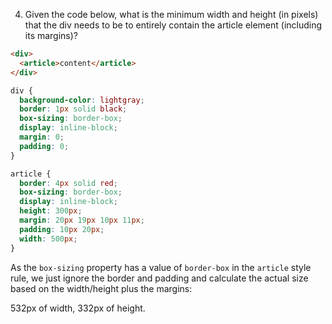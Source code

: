 4. Given the code below, what is the minimum width and height (in pixels) that the div needs to be to entirely contain the article element (including its margins)?

```html
<div>
  <article>content</article>
</div>
```

```css
div {
  background-color: lightgray;
  border: 1px solid black;
  box-sizing: border-box;
  display: inline-block;
  margin: 0;
  padding: 0;
}

article {
  border: 4px solid red;
  box-sizing: border-box;
  display: inline-block;
  height: 300px;
  margin: 20px 19px 10px 11px;
  padding: 10px 20px;
  width: 500px;
}
```

As the `box-sizing` property has a value of `border-box` in the `article` style rule, we just ignore the border and padding and calculate the actual size based on the width/height plus the margins:

532px of width, 332px of height.